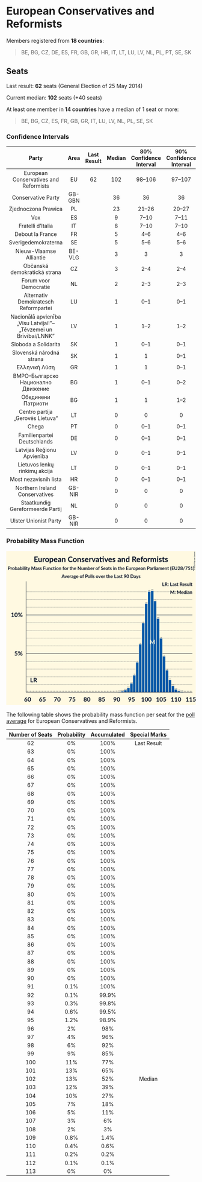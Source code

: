 # European Conservatives and Reformists

Members registered from **18 countries**:

> BE, BG, CZ, DE, ES, FR, GB, GR, HR, IT, LT, LU, LV, NL, PL, PT, SE, SK

## Seats

Last result: **62** seats (General Election of 25 May 2014)

Current median: **102** seats (+40 seats)

At least one member in **14 countries** have a median of 1 seat or more:

> BE, BG, CZ, ES, FR, GB, GR, IT, LU, LV, NL, PL, SE, SK

### Confidence Intervals

| Party | Area | Last Result | Median | 80% Confidence Interval | 90% Confidence Interval | 95% Confidence Interval | 99% Confidence Interval |
|:-----:|:----:|:-----------:|:------:|:-----------------------:|:-----------------------:|:-----------------------:|:-----------------------:|
| European Conservatives and Reformists | EU | 62 | 102 | 98–106 | 97–107 | 96–108 | 94–110 |
| Conservative Party | GB-GBN | | 36 | 36 | 36 | 36 | 36 |
| Zjednoczona Prawica | PL | | 23 | 21–26 | 20–27 | 20–27 | 19–28 |
| Vox | ES | | 9 | 7–10 | 7–11 | 7–11 | 7–11 |
| Fratelli d’Italia | IT | | 8 | 7–10 | 7–10 | 7–10 | 6–11 |
| Debout la France | FR | | 5 | 4–6 | 4–6 | 0–6 | 0–7 |
| Sverigedemokraterna | SE | | 5 | 5–6 | 5–6 | 4–7 | 4–7 |
| Nieuw-Vlaamse Alliantie | BE-VLG | | 3 | 3 | 3 | 3 | 2–4 |
| Občanská demokratická strana | CZ | | 3 | 2–4 | 2–4 | 2–5 | 2–5 |
| Forum voor Democratie | NL | | 2 | 2–3 | 2–3 | 2–4 | 2–4 |
| Alternativ Demokratesch Reformpartei | LU | | 1 | 0–1 | 0–1 | 0–1 | 0–1 |
| Nacionālā apvienība „Visu Latvijai!”–„Tēvzemei un Brīvībai/LNNK” | LV | | 1 | 1–2 | 1–2 | 1–2 | 1–2 |
| Sloboda a Solidarita | SK | | 1 | 0–1 | 0–1 | 0–1 | 0–1 |
| Slovenská národná strana | SK | | 1 | 1 | 0–1 | 0–1 | 0–1 |
| Ελληνική Λύση | GR | | 1 | 1 | 0–1 | 0–1 | 0–2 |
| ВМРО–Българско Национално Движение | BG | | 1 | 0–1 | 0–2 | 0–2 | 0–2 |
| Обединени Патриоти | BG | | 1 | 1 | 1–2 | 1–2 | 1–2 |
| Centro partija „Gerovės Lietuva“ | LT | | 0 | 0 | 0 | 0–1 | 0–1 |
| Chega | PT | | 0 | 0–1 | 0–1 | 0–1 | 0–2 |
| Familienpartei Deutschlands | DE | | 0 | 0–1 | 0–1 | 0–1 | 0–1 |
| Latvijas Reģionu Apvienība | LV | | 0 | 0–1 | 0–1 | 0–1 | 0–1 |
| Lietuvos lenkų rinkimų akcija | LT | | 0 | 0–1 | 0–1 | 0–1 | 0–1 |
| Most nezavisnih lista | HR | | 0 | 0–1 | 0–1 | 0–1 | 0–1 |
| Northern Ireland Conservatives | GB-NIR | | 0 | 0 | 0 | 0 | 0 |
| Staatkundig Gereformeerde Partij | NL | | 0 | 0 | 0 | 0 | 0–1 |
| Ulster Unionist Party | GB-NIR | | 0 | 0 | 0 | 0 | 0 |

### Probability Mass Function

![Graph with seats probability mass function not yet produced](average-2020-01-31-seats-pmf-europeanconservativesandreformists.png "Seats Probability Mass Function")

The following table shows the probability mass function per seat for the [poll average](average-2020-01-31.html) for European Conservatives and Reformists.

| Number of Seats | Probability | Accumulated | Special Marks |
|:---------------:|:-----------:|:-----------:|:-------------:|
| 62 | 0% | 100% | Last Result |
| 63 | 0% | 100% |  |
| 64 | 0% | 100% |  |
| 65 | 0% | 100% |  |
| 66 | 0% | 100% |  |
| 67 | 0% | 100% |  |
| 68 | 0% | 100% |  |
| 69 | 0% | 100% |  |
| 70 | 0% | 100% |  |
| 71 | 0% | 100% |  |
| 72 | 0% | 100% |  |
| 73 | 0% | 100% |  |
| 74 | 0% | 100% |  |
| 75 | 0% | 100% |  |
| 76 | 0% | 100% |  |
| 77 | 0% | 100% |  |
| 78 | 0% | 100% |  |
| 79 | 0% | 100% |  |
| 80 | 0% | 100% |  |
| 81 | 0% | 100% |  |
| 82 | 0% | 100% |  |
| 83 | 0% | 100% |  |
| 84 | 0% | 100% |  |
| 85 | 0% | 100% |  |
| 86 | 0% | 100% |  |
| 87 | 0% | 100% |  |
| 88 | 0% | 100% |  |
| 89 | 0% | 100% |  |
| 90 | 0% | 100% |  |
| 91 | 0.1% | 100% |  |
| 92 | 0.1% | 99.9% |  |
| 93 | 0.3% | 99.8% |  |
| 94 | 0.6% | 99.5% |  |
| 95 | 1.2% | 98.9% |  |
| 96 | 2% | 98% |  |
| 97 | 4% | 96% |  |
| 98 | 6% | 92% |  |
| 99 | 9% | 85% |  |
| 100 | 11% | 77% |  |
| 101 | 13% | 65% |  |
| 102 | 13% | 52% | Median |
| 103 | 12% | 39% |  |
| 104 | 10% | 27% |  |
| 105 | 7% | 18% |  |
| 106 | 5% | 11% |  |
| 107 | 3% | 6% |  |
| 108 | 2% | 3% |  |
| 109 | 0.8% | 1.4% |  |
| 110 | 0.4% | 0.6% |  |
| 111 | 0.2% | 0.2% |  |
| 112 | 0.1% | 0.1% |  |
| 113 | 0% | 0% |  |


